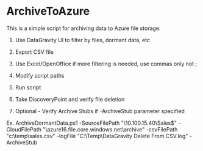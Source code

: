 # ArchiveToAzure

This is a simple script for archiving data to Azure file storage.

1) Use DataGravity UI to filter by files, dormant data, etc

2) Export CSV file

3) Use Excel/OpenOffice if more filtering is needed, use commas only not ;

4) Modify script paths

5) Run script

6) Take DiscoveryPoint and verify file deletion

7) Optional - Verify Archive Stubs if -ArchiveStub parameter specified

Ex. ArchiveDormantData.ps1 -SourceFilePath "\\10.100.15.40\Sales$" -CloudFilePath "\\azure16.file.core.windows.net\archive" -csvFilePath "c:\temp\sales.csv" -logFile "C:\Temp\DataGravity Delete From CSV.log" -ArchiveStub
